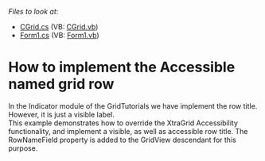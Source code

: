 <!-- default file list -->
*Files to look at*:

* [CGrid.cs](./CS/WindowsApplication210/CGrid.cs) (VB: [CGrid.vb](./VB/WindowsApplication210/CGrid.vb))
* [Form1.cs](./CS/WindowsApplication210/Form1.cs) (VB: [Form1.vb](./VB/WindowsApplication210/Form1.vb))
<!-- default file list end -->
# How to implement the Accessible named grid row


<p>In the Indicator module of the GridTutorials we have implement the row title. However, it is just a visible label. <br />
This example demonstrates how to override the XtraGrid Accessibility functionality, and implement a visible, as well as accessible row title. The RowNameField property is added to the GridView descendant for this purpose.</p>

<br/>



